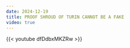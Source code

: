 ```yaml
---
date: 2024-12-19
title: PROOF SHROUD OF TURIN CANNOT BE A FAKE
video: true
---
```



{{< youtube dfDdbxMKZRw >}}

